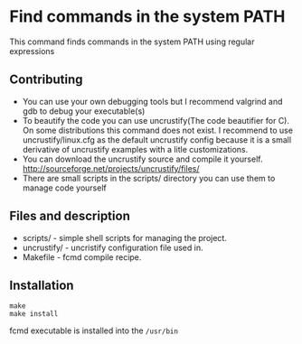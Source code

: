 # Find commands in the system PATH #

This command finds commands in the system PATH using regular expressions

## Contributing ##
 - You can use your own debugging tools but I recommend valgrind and gdb to debug your executable(s)
 - To beautify the code you can use uncrustify(The code beautifier for C). On some distributions this command does not exist. I recommend to use uncrustify/linux.cfg as the default uncrustify config because it is a small derivative of uncrustify examples with a litle customizations.
 - You can download the uncrustify source and compile it yourself. <http://sourceforge.net/projects/uncrustify/files/>
 - There are small scripts in the scripts/ directory you can use them to manage
code yourself

## Files and description ##
 - scripts/ - simple shell scripts for managing the project.
 - uncrustify/ - uncristify configuration file used in.
 - Makefile  - fcmd compile recipe.

## Installation ##
```
make
make install
```
fcmd executable is installed into the `/usr/bin`
